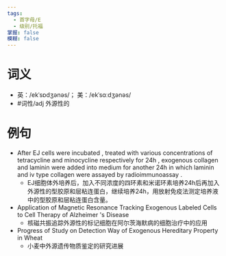 ```yaml
---
tags:
  - 首字母/E
  - 级别/托福
掌握: false
模糊: false
---
```

# 词义
- 英：/ekˈsɒdʒənəs/； 美：/ekˈsɑːdʒənəs/
- #词性/adj  外源性的
# 例句
- After EJ cells were incubated , treated with various concentrations of tetracycline and minocycline respectively for 24h , exogenous collagen and laminin were added into medium for another 24h in which laminin and ⅳ type collagen were assayed by radioimmunoassay .
	- EJ细胞体外培养后，加入不同浓度的四环素和米诺环素培养24h后再加入外源性的型胶原和层粘连蛋白，继续培养24h，用放射免疫法测定培养液中的型胶原和层粘连蛋白含量。
- Application of Magnetic Resonance Tracking Exogenous Labeled Cells to Cell Therapy of Alzheimer 's Disease
	- 核磁共振追踪外源性的标记细胞在阿尔茨海默病的细胞治疗中的应用
- Progress of Study on Detection Way of Exogenous Hereditary Property in Wheat
	- 小麦中外源遗传物质鉴定的研究进展
